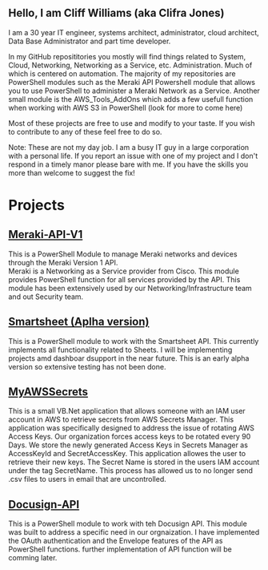 ## Hello, I am Cliff Williams (aka Clifra Jones)  

I am a 30 year IT engineer, systems architect, administrator, cloud architect, Data Base Administrator and part time developer.

In my GitHub reposititories you mostly will find things related to System, Cloud, Networking, Networking as a Service, etc. Administration. 
Much of which is centered on automation. The majority of my repositories are PowerShell modules such as the Meraki API Powershell module that allows you to use PowerShell to administer a Meraki Network as a Service. Another small module is the AWS_Tools_AddOns which adds a few usefull function when working with AWS S3 in PowerShell (look for more to come here)

Most of these projects are free to use and modify to your taste. If you wish to contribute to any of these feel free to do so.

Note: These are not my day job. I am a busy IT guy in a large corporation with a personal life. If you report an issue with one of my project and I don't respond in a timely manor please bare with me. If you have the skills you more than welcome to suggest the fix!

# Projects
## [Meraki-API-V1](https://clifra-jones.github.io/Meraki-API-V1)
This is a PowerShell Module to manage Meraki networks and devices through the Meraki Version 1 API.  
Meraki is a Networking as a Service provider from Cisco. This module provides PowerShell function for all services provided by the API.
This module has been extensively used by our Networking/Infrastructure team and out Security team. 


## [Smartsheet (Aplha version)](https://clifra-jones.github.io/Smartsheet)
This is a PowerShell module to work with the Smartsheet API. 
This currently implements all functionality related to Sheets. I will be implementing projects amd dashboar dsupport in the near future.
This is an early alpha version so extensive testing has not been done.


## [MyAWSSecrets](https://clifra-jones.github.io/MyAWSSecrets)
This is a small VB.Net application that allows someone with an IAM user account in AWS to retrieve secrets from AWS Secrets Manager.
This application was specifically designed to address the issue of rotating AWS Access Keys. Our organization forces access keys to be rotated every 90 Days. We store the newly generated Access Keys in Secrets Manager as AccessKeyId and SecretAccessKey. This application allowes the user to retrieve their new keys. The Secret Name is stored in the users IAM account under the tag SecretName. This process has allowed us to no longer send .csv files to users in email that are uncontrolled.


## [Docusign-API](https://clifra-jones.github.io/Docusign-API)
This is a PowerShell module to work with teh Docusign API.
This module was built to address a specific need in our orgnaization. I have implemented the OAuth authentication and the Envelope features of the API as PowerShell functions. further implementation of API function will be  comming later.


<!---
Clifra-Jones/Clifra-Jones is a ✨ special ✨ repository because its `README.md` (this file) appears on your GitHub profile.
You can click the Preview link to take a look at your changes.
--->
